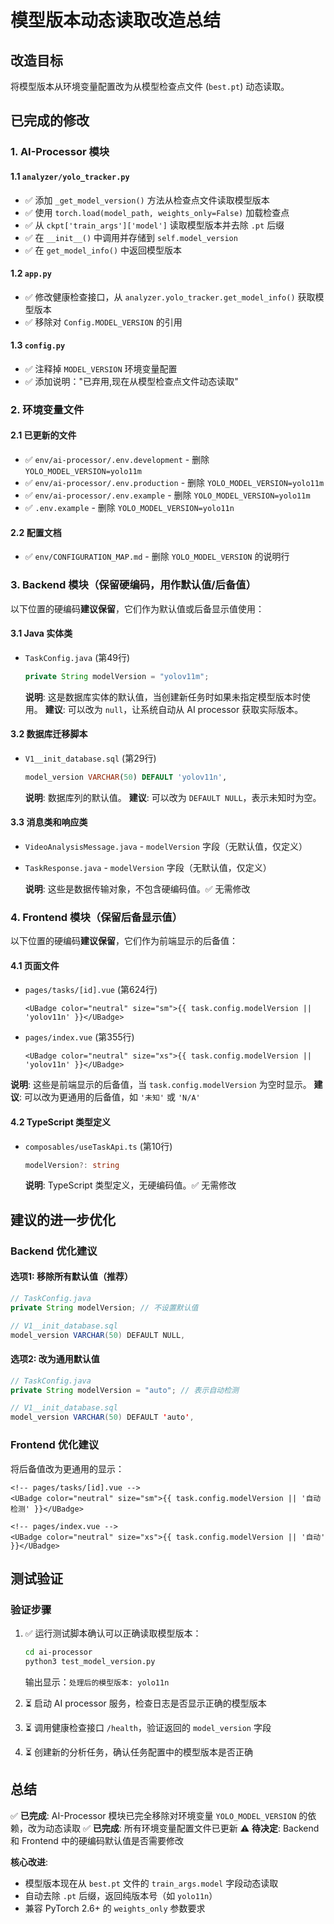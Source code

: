 # 模型版本动态读取改造总结

## 改造目标

将模型版本从环境变量配置改为从模型检查点文件 (`best.pt`) 动态读取。

## 已完成的修改

### 1. AI-Processor 模块

#### 1.1 `analyzer/yolo_tracker.py`

- ✅ 添加 `_get_model_version()` 方法从检查点文件读取模型版本
- ✅ 使用 `torch.load(model_path, weights_only=False)` 加载检查点
- ✅ 从 `ckpt['train_args']['model']` 读取模型版本并去除 `.pt` 后缀
- ✅ 在 `__init__()` 中调用并存储到 `self.model_version`
- ✅ 在 `get_model_info()` 中返回模型版本

#### 1.2 `app.py`

- ✅ 修改健康检查接口，从 `analyzer.yolo_tracker.get_model_info()` 获取模型版本
- ✅ 移除对 `Config.MODEL_VERSION` 的引用

#### 1.3 `config.py`

- ✅ 注释掉 `MODEL_VERSION` 环境变量配置
- ✅ 添加说明："已弃用,现在从模型检查点文件动态读取"

### 2. 环境变量文件

#### 2.1 已更新的文件

- ✅ `env/ai-processor/.env.development` - 删除 `YOLO_MODEL_VERSION=yolo11m`
- ✅ `env/ai-processor/.env.production` - 删除 `YOLO_MODEL_VERSION=yolo11m`
- ✅ `env/ai-processor/.env.example` - 删除 `YOLO_MODEL_VERSION=yolo11m`
- ✅ `.env.example` - 删除 `YOLO_MODEL_VERSION=yolo11n`

#### 2.2 配置文档

- ✅ `env/CONFIGURATION_MAP.md` - 删除 `YOLO_MODEL_VERSION` 的说明行

### 3. Backend 模块（保留硬编码，用作默认值/后备值）

以下位置的硬编码**建议保留**，它们作为默认值或后备显示值使用：

#### 3.1 Java 实体类

- `TaskConfig.java` (第49行)

  ```java
  private String modelVersion = "yolov11m";
  ```

  **说明**: 这是数据库实体的默认值，当创建新任务时如果未指定模型版本时使用。
  **建议**: 可以改为 `null`，让系统自动从 AI processor 获取实际版本。

#### 3.2 数据库迁移脚本

- `V1__init_database.sql` (第29行)

  ```sql
  model_version VARCHAR(50) DEFAULT 'yolov11n',
  ```

  **说明**: 数据库列的默认值。
  **建议**: 可以改为 `DEFAULT NULL`，表示未知时为空。

#### 3.3 消息类和响应类

- `VideoAnalysisMessage.java` - `modelVersion` 字段（无默认值，仅定义）
- `TaskResponse.java` - `modelVersion` 字段（无默认值，仅定义）
  
  **说明**: 这些是数据传输对象，不包含硬编码值。✅ 无需修改

### 4. Frontend 模块（保留后备显示值）

以下位置的硬编码**建议保留**，它们作为前端显示的后备值：

#### 4.1 页面文件

- `pages/tasks/[id].vue` (第624行)

  ```vue
  <UBadge color="neutral" size="sm">{{ task.config.modelVersion || 'yolov11n' }}</UBadge>
  ```
  
- `pages/index.vue` (第355行)

  ```vue
  <UBadge color="neutral" size="xs">{{ task.config.modelVersion || 'yolov11n' }}</UBadge>
  ```

**说明**: 这些是前端显示的后备值，当 `task.config.modelVersion` 为空时显示。
**建议**: 可以改为更通用的后备值，如 `'未知'` 或 `'N/A'`

#### 4.2 TypeScript 类型定义

- `composables/useTaskApi.ts` (第10行)

  ```typescript
  modelVersion?: string
  ```

  **说明**: TypeScript 类型定义，无硬编码值。✅ 无需修改

## 建议的进一步优化

### Backend 优化建议

#### 选项1: 移除所有默认值（推荐）

```java
// TaskConfig.java
private String modelVersion; // 不设置默认值

// V1__init_database.sql
model_version VARCHAR(50) DEFAULT NULL,
```

#### 选项2: 改为通用默认值

```java
// TaskConfig.java
private String modelVersion = "auto"; // 表示自动检测

// V1__init_database.sql  
model_version VARCHAR(50) DEFAULT 'auto',
```

### Frontend 优化建议

将后备值改为更通用的显示：

```vue
<!-- pages/tasks/[id].vue -->
<UBadge color="neutral" size="sm">{{ task.config.modelVersion || '自动检测' }}</UBadge>

<!-- pages/index.vue -->
<UBadge color="neutral" size="xs">{{ task.config.modelVersion || '自动' }}</UBadge>
```

## 测试验证

### 验证步骤

1. ✅ 运行测试脚本确认可以正确读取模型版本：

   ```bash
   cd ai-processor
   python3 test_model_version.py
   ```

   输出显示：`处理后的模型版本: yolo11n`

2. ⏳ 启动 AI processor 服务，检查日志是否显示正确的模型版本
3. ⏳ 调用健康检查接口 `/health`，验证返回的 `model_version` 字段
4. ⏳ 创建新的分析任务，确认任务配置中的模型版本是否正确

## 总结

✅ **已完成**: AI-Processor 模块已完全移除对环境变量 `YOLO_MODEL_VERSION` 的依赖，改为动态读取
✅ **已完成**: 所有环境变量配置文件已更新
⚠️ **待决定**: Backend 和 Frontend 中的硬编码默认值是否需要修改

**核心改进**:

- 模型版本现在从 `best.pt` 文件的 `train_args.model` 字段动态读取
- 自动去除 `.pt` 后缀，返回纯版本号（如 `yolo11n`）
- 兼容 PyTorch 2.6+ 的 `weights_only` 参数要求
